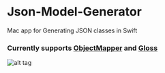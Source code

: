 # Json-Model-Generator
Mac app for Generating JSON classes in Swift

### Currently supports [ObjectMapper](https://github.com/tristanhimmelman/ObjectMapper) and [Gloss](https://github.com/hkellaway/Gloss)

![alt tag](https://github.com/chanonly123/Json-Model-Generator/blob/master/demo1.png)
